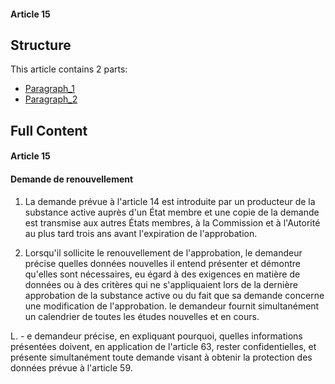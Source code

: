 #### Article 15

## Structure

This article contains 2 parts:

- [Paragraph_1](./Paragraph_1.md)
- [Paragraph_2](./Paragraph_2.md)

## Full Content

#### Article 15
#### Demande de renouvellement

1. La demande prévue à l'article 14 est introduite par un producteur de la substance active auprès d'un État membre et une copie de la demande est transmise aux autres États membres, à la Commission et à l'Autorité au plus tard trois ans avant l'expiration de l'approbation.

2. Lorsqu'il sollicite le renouvellement de l'approbation, le demandeur précise quelles données nouvelles il entend présenter et démontre qu'elles sont nécessaires, eu égard à des exigences en matière de données ou à des critères qui ne s'appliquaient lors de la dernière approbation de la substance active ou du fait que sa demande concerne une modification de l'approbation. le demandeur fournit simultanément un calendrier de toutes les études nouvelles et en cours.

L. - e demandeur précise, en expliquant pourquoi, quelles informations présentées doivent, en application de l'article 63, rester confidentielles, et présente simultanément toute demande visant à obtenir la protection des données prévue à l'article 59.
